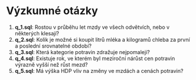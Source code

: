 # Výzkumné otázky

1. **q_1.sql**: Rostou v průběhu let mzdy ve všech odvětvích, nebo v některých klesají?
2. **q_2.sql**: Kolik je možné si koupit litrů mléka a kilogramů chleba za první a poslední srovnatelné období?
3. **q_3.sql**: Která kategorie potravin zdražuje nejpomaleji?
4. **q_4.sql**: Existuje rok, ve kterém byl meziroční nárůst cen potravin výrazně vyšší než růst mezd?
5. **q_5.sql**: Má výška HDP vliv na změny ve mzdách a cenách potravin?
